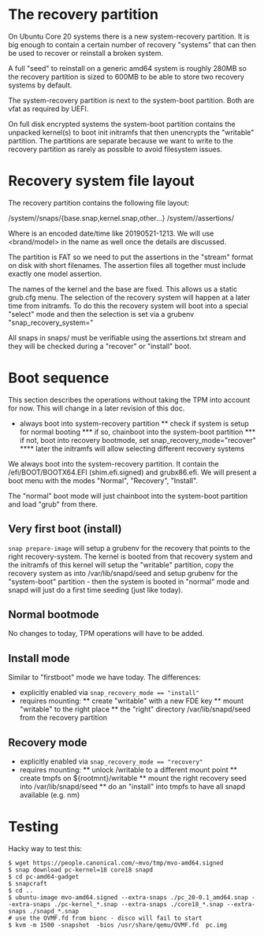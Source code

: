 # The recovery partition

On Ubuntu Core 20 systems there is a new system-recovery partition. It
is big enough to contain a certain number of recovery "systems" that
can then be used to recover or reinstall a broken system.

A full "seed" to reinstall on a generic amd64 system is roughly 280MB
so the recovery partition is sized to 600MB to be able to store two
recovery systems by default.

The system-recovery partition is next to the system-boot
partition. Both are vfat as required by UEFI.

On full disk encrypted systems the system-boot partition contains the
unpacked kernel(s) to boot init initramfs that then unencrypts the
"writable" partition. The partitions are separate because we want to
write to the recovery partition as rarely as possible to avoid
filesystem issues.

# Recovery system file layout

The recovery partition contains the following file layout:

/system/<name>/snaps/{base.snap,kernel.snap,other...}
/system/<name>/assertions/<short-name>

Where <name> is an encoded date/time like 20190521-1213. We will
use <brand/model> in the name as well once the details are discussed.

The partition is FAT so we need to put the assertions in the "stream"
format on disk with short filenames. The assertion files all together
must include exactly one model assertion.

The names of the kernel and the base are fixed. This allows
us a static grub.cfg menu. The selection of the recovery system will
happen at a later time from initramfs. To do this the recovery system
will boot into a special "select" mode and then the selection is set
via a grubenv "snap_recovery_system="

All snaps in snaps/ must be verifiable using the assertions.txt
stream and they will be checked during a "recover" or "install"
boot.

# Boot sequence

This section describes the operations without taking the TPM into
account for now. This will change in a later revision of this doc.

* always boot into system-recovery partition
** check if system is setup for normal booting
*** if so, chainboot into the system-boot partition
*** if not, boot into recovery bootmode, set snap_recovery_mode="recover"
**** later the initramfs will allow selecting different recovery systems

We always boot into the system-recovery partition. It contain the
/efi/BOOT/BOOTX64.EFI (shim.efi.signed) and grubx86.efi. We will
present a boot menu with the modes "Normal", "Recovery", "Install".

The "normal" boot mode will just chainboot into the system-boot
partition and load "grub" from there.

## Very first boot (install)

`snap prepare-image` will setup a grubenv for the recovery that points
to the right recovery-system. The kernel is booted from that recovery
system and the initramfs of this kernel will setup the "writable"
partition, copy the recovery system as into /var/lib/snapd/seed and
setup grubenv for the "system-boot" partition - then the system is
booted in "normal" mode and snapd will just do a first time seeding
(just like today).


## Normal bootmode

No changes to today, TPM operations will have to be added.

## Install mode

Similar to "firstboot" mode we have today. The differences:
* explicitly enabled via `snap_recovery_mode == "install"`
* requires mounting:
** create "writable" with a new FDE key
** mount "writable" to the right place
** the "right" directory /var/lib/snapd/seed from the recovery partition


## Recovery mode

* explicitly enabled via `snap_recovery_mode == "recovery"`
* requires mounting:
** unlock /writable to a different mount point
** create tmpfs on ${rootmnt}/writable
** mount the right recovery seed into /var/lib/snapd/seed
** do an "install" into tmpfs to have all snapd available (e.g. nm)


# Testing

Hacky way to test this:
```
$ wget https://people.canonical.com/~mvo/tmp/mvo-amd64.signed
$ snap download pc-kernel=18 core18 snapd
$ cd pc-amd64-gadget
$ snapcraft
$ cd ..
$ ubuntu-image mvo-amd64.signed --extra-snaps ./pc_20-0.1_amd64.snap --extra-snaps ./pc-kernel_*.snap --extra-snaps ./core18_*.snap --extra-snaps ./snapd_*.snap
# use the OVMF.fd from bionc - disco will fail to start
$ kvm -m 1500 -snapshot  -bios /usr/share/qemu/OVMF.fd  pc.img 
```
